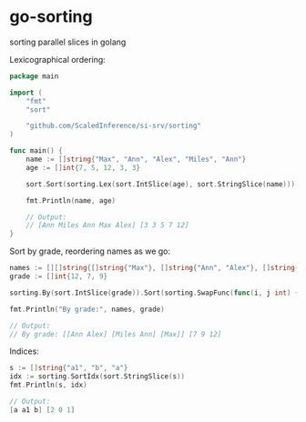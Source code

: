 # go-sorting
sorting parallel slices in golang

Lexicographical ordering:
```go
package main

import (
	"fmt"
	"sort"

	"github.com/ScaledInference/si-srv/sorting"
)

func main() {
	name := []string{"Max", "Ann", "Alex", "Miles", "Ann"}
	age := []int{7, 5, 12, 3, 3}

	sort.Sort(sorting.Lex(sort.IntSlice(age), sort.StringSlice(name)))

	fmt.Println(name, age)

	// Output:
	// [Ann Miles Ann Max Alex] [3 3 5 7 12]
}
```

Sort by grade, reordering names as we go:
```go
names := [][]string{[]string{"Max"}, []string{"Ann", "Alex"}, []string{"Miles", "Ann"}}
grade := []int{12, 7, 9}

sorting.By(sort.IntSlice(grade)).Sort(sorting.SwapFunc(func(i, j int) { names[i], names[j] = names[j], names[i] }))

fmt.Println("By grade:", names, grade)

// Output:
// By grade: [[Ann Alex] [Miles Ann] [Max]] [7 9 12]

```

Indices:
```go
s := []string{"a1", "b", "a"}
idx := sorting.SortIdx(sort.StringSlice(s))
fmt.Println(s, idx)

// Output:
[a a1 b] [2 0 1]
```
